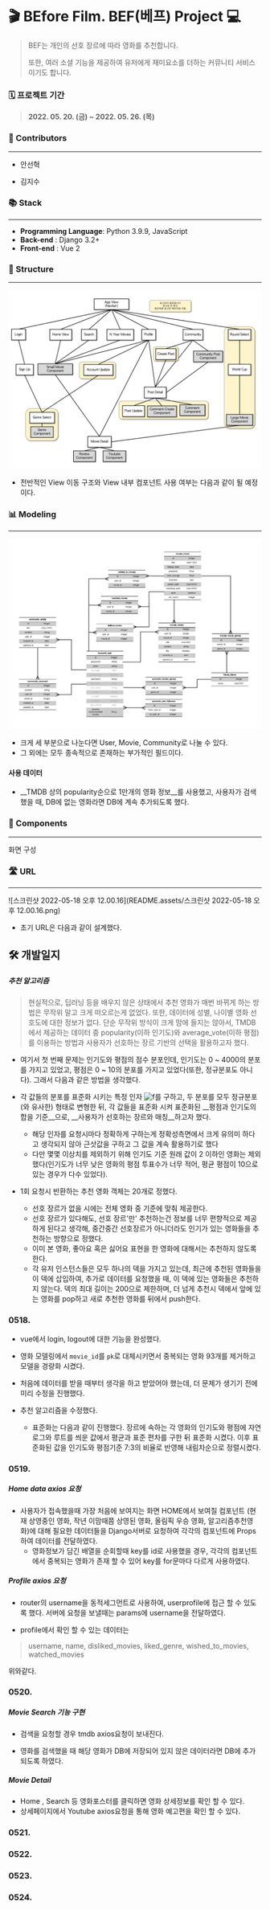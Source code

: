 # 🎬 BEfore Film. BEF(베프) Project 💻



> BEF는 개인의 선호 장르에 따라 영화를 추천합니다.
>
> 또한, 여러 소셜 기능을 제공하여 유저에게 재미요소를 더하는 커뮤니티 서비스이기도 합니다.



### 🗓 프로젝트 기간

> __2022. 05. 20. (금) ~ 2022. 05. 26. (목)__



### 🤼 Contributors

---

- 안선혁

- 김지수



### 📚 Stack

---

- __Programming Language__: Python 3.9.9, JavaScript
- __Back-end__ : Django 3.2+
- __Front-end__ : Vue 2



### 🧱 Structure

---

![structure](README.assets/structure.png)

- 전반적인 View 이동 구조와 View 내부 컴포넌트 사용 여부는 다음과 같이 될 예정이다.



### 📊 Modeling

---

![modeling](README.assets/modeling.png)

- 크게 세 부분으로 나눈다면 User, Movie, Community로 나눌 수 있다.
- 그 외에는 모두 종속적으로 존재하는 부가적인 필드이다.



#### 사용 데이터

- __TMDB 상의 popularity순으로 1만개의 영화 정보__를 사용했고, 사용자가 검색했을 때, DB에 없는 영화라면 DB에 계속 추가되도록 했다.



### 📂 Components

___

화면 구성







### 🛣 URL

---

![스크린샷 2022-05-18 오후 12.00.16](README.assets/스크린샷 2022-05-18 오후 12.00.16.png)

- 초기 URL은 다음과 같이 설계했다.



## 🛠 개발일지

##### 추천 알고리즘

>  현실적으로, 딥러닝 등을 배우지 않은 상태에서 추천 영화가 매번 바뀌게 하는 방법은 무작위 말고 크게 떠오르는게 없었다. 또한, 데이터에 성별, 나이별 영화 선호도에 대한 정보가 없다. 단순 무작위 방식이 크게 맘에 들지는 않아서, TMDB에서 제공하는 데이터 중 popularity(이하 인기도)와 average_vote(이하 평점)를 이용하는 방법과 사용자가 선호하는 장르 기반의 선택을 활용하고자 했다.



- 여기서 첫 번째 문제는 인기도와 평점의 점수 분포인데, 인기도는 0 ~ 4000의 분포를 가지고 있었고, 평점은 0 ~ 10의 분포를 가지고 있었다(또한, 정규분포도 아니다). 그래서 다음과 같은 방법을 생각했다.



- 각 값들의 분포를 표준화 시키는 특정 인자  ![f](https://wikimedia.org/api/rest_v1/media/math/render/svg/132e57acb643253e7810ee9702d9581f159a1c61)를 구하고, 두 분포를 모두 정규분포(와 유사한) 형태로 변형한 뒤, 각 값들을 표준화 시켜 표준화된 __평점과 인기도의 합을 기준__으로, __사용자가 선호하는 장르와 매칭__하고자 했다. 
  - 해당 인자를 요청시마다 정확하게 구하는게 정확성측면에서 크게 유의미 하다고 생각되지 않아 근삿값을 구하고 그 값을 계속 활용하기로 했다
  - 다만 몇몇 이상치를 제외하기 위해 인기도 기준 원래 값이 2 이하인 영화는 제외했다(인기도가 너무 낮은 영화의 평점 투표수가 너무 적어, 평균 평점이 10으로 있는 경우가 다수 있었다).



- 1회 요청시 반환하는 추천 영화 객체는 20개로 정했다. 
  - 선호 장르가 없을 시에는 전체 영화 중 기준에 맞춰 제공한다.
  - 선호 장르가 있다해도, 선호 장르'만' 추천하는건 정보를 너무 편향적으로 제공하게 된다고 생각해, 중간중간 선호장르가 아니더라도 인기가 있는 영화들을 추천하는 방향으로 정했다.
  - 이미 본 영화, 좋아요 혹은 싫어요 표현을 한 영화에 대해서는 추천하지 않도록 한다.
  - 각 유저 인스턴스들은 모두 하나의 덱을 가지고 있는데, 최근에 추천된 영화들을 이 덱에 삽입하여, 추가로 데이터를 요청했을 때, 이 덱에 있는 영화들은 추천하지 않는다. 덱의 최대 길이는 200으로 제한하며, 더 넘게 추천시 덱에서 앞에 있는 영화를 pop하고 새로 추천한 영화를 뒤에서 push한다.



### 0518.

- vue에서 login, logout에 대한 기능을 완성했다.

- 영화 모델링에서 `movie_id`를 `pk`로 대체시키면서 중복되는 영화 93개를 제거하고 모델을 경량화 시켰다.
- 처음에 데이터를 받을 때부터 생각을 하고 받았어야 했는데, 더 문제가 생기기 전에 미리 수정을 진행했다.



- 추천 알고리즘을 수정했다.
  - 표준화는 다음과 같이 진행했다. 장르에 속하는 각 영화의 인기도와 평점에 자연로그와 루트를 씌운 값에서 평균과 표준 편차를 구한 뒤 표준화 시켰다. 이후 표준화된 값을 인기도와 평점기준 7:3의 비율로 반영해 내림차순으로 정렬시켰다.



### 0519. 

##### Home data axios 요청

- 사용자가 접속했을때 가장 처음에 보여지는 화면 HOME에서 보여질 컴포넌트 (현재 상영중인 영화, 작년 이맘때쯤 상영된 영화, 올림픽 우승 영화, 알고리즘추천영화)에 대해 필요한 데이터들을 Django서버로 요청하여 각각의 컴포넌트에 Props하여 데이터를 전달하였다.
  - 영화정보가 담긴 배열을 순회할때 key를 id로 사용했을 경우, 각각의 컴포넌트에서 중복되는 영화가 존재 할 수 있어 key를 for문마다 다르게 사용하였다.



##### Profile axios 요청

- router의 username을 동적세그먼트로 사용하여, userprofile에 접근 할 수 있도록 했다. 서버에 요청을 보낼때는  params에 username을 전달하였다.

-  profile에서 확인 할 수 있는 데이터는

  >  username, name, disliked_movies, liked_genre, wished_to_movies, watched_movies 

  위와같다.



### 0520. 

##### Movie Search 기능 구현

- 검색을 요청할 경우 tmdb axios요청이 보내진다.

- 영화를 검색했을 때 해당 영화가 DB에 저장되어 있지 않은 데이터라면 DB에 추가 되도록 하였다.



##### Movie Detail

- Home , Search 등 영화포스터를 클릭하면  영화 상세정보를 확인 할 수 있다.
- 상세페이지에서 Youtube axios요청을 통해 영화 예고편을 확인 할 수 있다.





### 0521.



### 0522.



### 0523.



### 0524.



